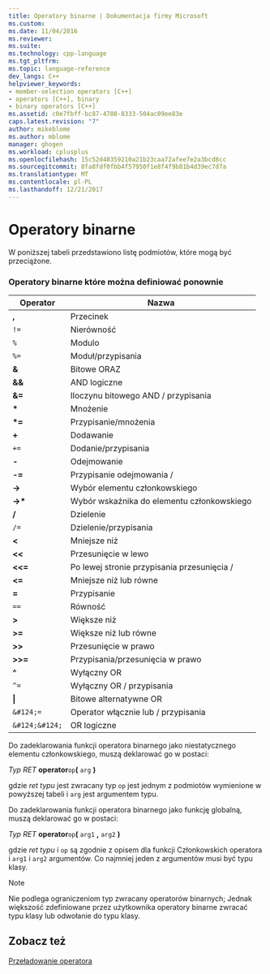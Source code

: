 ```yaml
---
title: Operatory binarne | Dokumentacja firmy Microsoft
ms.custom: 
ms.date: 11/04/2016
ms.reviewer: 
ms.suite: 
ms.technology: cpp-language
ms.tgt_pltfrm: 
ms.topic: language-reference
dev_langs: C++
helpviewer_keywords:
- member-selection operators [C++]
- operators [C++], binary
- binary operators [C++]
ms.assetid: c0e7fbff-bc87-4708-8333-504ac09ee83e
caps.latest.revision: "7"
author: mikeblome
ms.author: mblome
manager: ghogen
ms.workload: cplusplus
ms.openlocfilehash: 15c52d48359210a21b23caa72afee7e2a3bcd8cc
ms.sourcegitcommit: 8fa8fdf0fbb4f57950f1e8f4f9b81b4d39ec7d7a
ms.translationtype: MT
ms.contentlocale: pl-PL
ms.lasthandoff: 12/21/2017
---
```

# <a name="binary-operators"></a>Operatory binarne
W poniższej tabeli przedstawiono listę podmiotów, które mogą być przeciążone.  
  
### <a name="redefinable-binary-operators"></a>Operatory binarne które można definiować ponownie  
  
|Operator|Nazwa|  
|--------------|----------|  
|**,**|Przecinek|  
|`!=`|Nierówność|  
|`%`|Modulo|  
|`%=`|Moduł/przypisania|  
|**&**|Bitowe ORAZ|  
|**&&**|AND logiczne|  
|**&=**|Iloczynu bitowego AND / przypisania|  
|**\***|Mnożenie|  
|**\*=**|Przypisanie/mnożenia|  
|**+**|Dodawanie|  
|`+=`|Dodanie/przypisania|  
|**-**|Odejmowanie|  
|**-=**|Przypisanie odejmowania /|  
|**->**|Wybór elementu członkowskiego|  
|**->\***|Wybór wskaźnika do elementu członkowskiego|  
|**/**|Dzielenie|  
|`/=`|Dzielenie/przypisania|  
|**<**|Mniejsze niż|  
|**<<**|Przesunięcie w lewo|  
|**<<=**|Po lewej stronie przypisania przesunięcia /|  
|**<=**|Mniejsze niż lub równe|  
|**=**|Przypisanie|  
|`==`|Równość|  
|**>**|Większe niż|  
|**>=**|Większe niż lub równe|  
|**>>**|Przesunięcie w prawo|  
|**>>=**|Przypisania/przesunięcia w prawo|  
|**^**|Wyłączny OR|  
|`^=`|Wyłączny OR / przypisania|  
|**&#124;**|Bitowe alternatywne OR|  
|`&#124;=`|Operator włącznie lub / przypisania|  
|`&#124;&#124;`|OR logiczne|  
  
 Do zadeklarowania funkcji operatora binarnego jako niestatycznego elementu członkowskiego, muszą deklarować go w postaci:  
  
 *Typ RET* **operator**`op`**(** `arg` **)**  
  
 gdzie *ret typu* jest zwracany typ `op` jest jednym z podmiotów wymienione w powyższej tabeli i `arg` jest argumentem typu.  
  
 Do zadeklarowania funkcji operatora binarnego jako funkcję globalną, muszą deklarować go w postaci:  
  
 *Typ RET* **operator**`op`**(** `arg1` **,** `arg2` **)**  
  
 gdzie *ret typu* i `op` są zgodnie z opisem dla funkcji Członkowskich operatora i `arg1` i `arg2` argumentów. Co najmniej jeden z argumentów musi być typu klasy.  
  
> [!NOTE]
>  Nie podlega ograniczeniom typ zwracany operatorów binarnych; Jednak większość zdefiniowane przez użytkownika operatory binarne zwracać typu klasy lub odwołanie do typu klasy.  
  
## <a name="see-also"></a>Zobacz też  
 [Przeładowanie operatora](../cpp/operator-overloading.md)